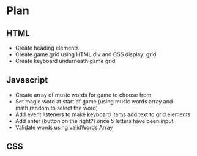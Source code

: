 # Plan

## HTML
- Create heading elements
- Create game grid using HTML div and CSS display: grid
- Create keyboard underneath game grid

## Javascript
- Create array of music words for game to choose from
- Set magic word at start of game (using music words array and math.random to select the word)
- Add event listeners to make keyboard items add text to grid elements
- Add enter (button on the right?) once 5 letters have been input
- Validate words using validWords Array

## CSS





